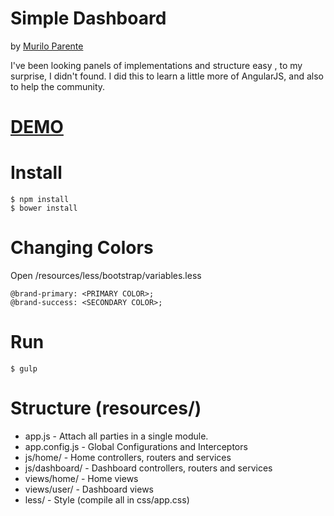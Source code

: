 # **Simple Dashboard**
by [Murilo Parente]

I've been looking panels of implementations and structure easy , to my surprise, I didn't found. I did this to learn a little more of AngularJS,  and also to help the community.

# [DEMO]

# Install
```
$ npm install
$ bower install
```

# Changing Colors
Open /resources/less/bootstrap/variables.less
```
@brand-primary: <PRIMARY COLOR>;
@brand-success: <SECONDARY COLOR>;
```

# Run
```
$ gulp
```

# Structure (resources/)
 - app.js - Attach all parties in a single module.
 - app.config.js - Global Configurations and Interceptors
 - js/home/ - Home controllers, routers and services
 - js/dashboard/ - Dashboard controllers, routers and services
 - views/home/ - Home views
 - views/user/ - Dashboard views
 - less/ - Style (compile all in css/app.css)

[Murilo Parente]: http://www.muriloparente.com
[DEMO]: https://murilopl.github.io/SimpleDashboard/
